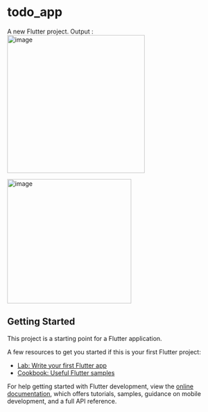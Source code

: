 # todo_app

A new Flutter project.
Output :
<img width="317" alt="image" src="https://github.com/Shubhamkumar8789/TODO-App-using-Flutter/assets/129000347/0795e518-d681-4e3e-afa4-9df5baa8c547">

<img width="286" alt="image" src="https://github.com/Shubhamkumar8789/TODO-App-using-Flutter/assets/129000347/7ecb52c3-3551-4edf-b708-51a6eeea91c9">

## Getting Started

This project is a starting point for a Flutter application.

A few resources to get you started if this is your first Flutter project:

- [Lab: Write your first Flutter app](https://docs.flutter.dev/get-started/codelab)
- [Cookbook: Useful Flutter samples](https://docs.flutter.dev/cookbook)

For help getting started with Flutter development, view the
[online documentation](https://docs.flutter.dev/), which offers tutorials,
samples, guidance on mobile development, and a full API reference.
